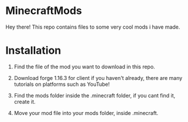 # MinecraftMods
Hey there! This repo contains files to some very cool mods i have made.


# Installation 

1. Find the file of the mod you want to download in this repo.

2. Download forge 1.16.3 for client if you haven't already, there are many tutorials on platforms such as YouTube!

3. Find the mods folder inside the .minecraft folder, if you cant find it, create it.

4. Move your mod file into your mods folder, inside .minecraft.
